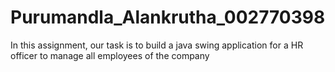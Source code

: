 # Purumandla_Alankrutha_002770398
In this assignment, our task is to build a java swing application for a HR officer to manage all employees of the company
